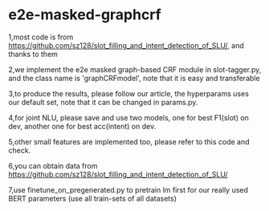 # e2e-masked-graphcrf
1,most code is from https://github.com/sz128/slot_filling_and_intent_detection_of_SLU/, and thanks to them

2,we implement the e2e masked graph-based CRF module in slot-tagger.py, and the class name is 'graphCRFmodel', note that it is easy and transferable

3,to produce the results, please follow our article, the hyperparams uses our default set, note that it can be changed in params.py.

4,for joint NLU, please save and use two models, one for best F1(slot) on dev, another one for best acc(intent) on dev. 

5,other small features are implemented too, please refer to this code and check.

6,you can obtain data from https://github.com/sz128/slot_filling_and_intent_detection_of_SLU/

7,use finetune_on_pregenerated.py to pretrain lm first for our really used BERT parameters (use all train-sets of all datasets)
 
